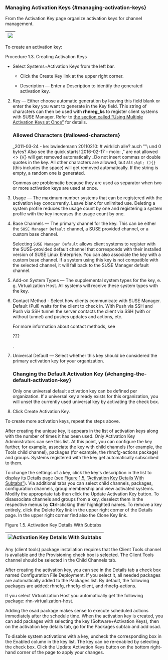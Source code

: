 ### Managing Activation Keys {#managing-activation-keys}

From the Activation Key page organize activation keys for channel management.

| ![](systems_activation_keys.png) |
| --- |

To create an activation key:

Procedure 1.3. Creating Activation Keys

*   Select Systems+Activation Keys from the left bar.

    *   Click the Create Key link at the upper right corner.

    *   Description — Enter a Description to identify the generated activation key.

2.  Key — Either choose automatic generation by leaving this field blank or enter the key you want to generate in the Key field. This string of characters can then be used with **rhnreg_ks** to register client systems with SUSE Manager. Refer to [the section called “Using Multiple Activation Keys at Once”](using_multiple_activation_keys_at_once.md) for details.

    ### Allowed Characters {#allowed-characters}

    _2011-03-24 - ke: bwiedemann 20110210: # wirklich alle? auch &quot;&#039;\ und 0 bytes? Also see the quick starts! 2016-02-17 - moio: ,&quot; are not allowed &lt;&gt; (){} will get removed automatically _Do not insert commas or double quotes in the key. All other characters are allowed, but `&lt;&gt; (){}` (this includes the space) will get removed automatically. If the string is empty, a random one is generated.

    Commas are problematic because they are used as separator when two or more activation keys are used at once.

3.  Usage — The maximum number systems that can be registered with the activation key concurrently. Leave blank for unlimited use. Deleting a system profile reduces the usage count by one and registering a system profile with the key increases the usage count by one.

4.  Base Channels — The primary channel for the key. This can be either the `SUSE Manager Default` channel, a SUSE provided channel, or a custom base channel.

    Selecting `SUSE Manager Default` allows client systems to register with the SUSE-provided default channel that corresponds with their installed version of SUSE Linux Enterprise. You can also associate the key with a custom base channel. If a system using this key is not compatible with the selected channel, it will fall back to the SUSE Manager default channel.

5.  Add-on System Types — The supplemental system types for the key, e. g. Virtualization Host. All systems will receive these system types with the key.

6.  Contact Method - Select how clients communicate with SUSE Manager. Default (Pull) waits for the client to check in. With Push via SSH and Push via SSH tunnel the server contacts the client via SSH (with or without tunnel) and pushes updates and actions, etc.

    For more information about contact methods, see

    ???

    .

7.  Universal Default — Select whether this key should be considered the primary activation key for your organization.

    ### Changing the Default Activation Key {#changing-the-default-activation-key}

    Only one universal default activation key can be defined per organization. If a universal key already exists for this organization, you will unset the currently used universal key by activating the check box.

8.  Click Create Activation Key.

To create more activation keys, repeat the steps above.

After creating the unique key, it appears in the list of activation keys along with the number of times it has been used. Only Activation Key Administrators can see this list. At this point, you can configure the key further, for example, associate the key with child channels (for example, the Tools child channel), packages (for example, the rhncfg-actions package) and groups. Systems registered with the key get automatically subscribed to them.

To change the settings of a key, click the key&#039;s description in the list to display its Details page (see [Figure 1.5, “Activation Key Details With Subtabs”](#fig_s1_sm_systems_akey_details)). Via additional tabs you can select child channels, packages, configuration channels, group membership and view activated systems. Modify the appropriate tab then click the Update Activation Key button. To disassociate channels and groups from a key, deselect them in the respective menus by **Ctrl**-clicking their highlighted names. To remove a key entirely, click the Delete Key link in the upper right corner of the Details page. In the upper right corner find also the Clone Key link.

Figure 1.5. Activation Key Details With Subtabs

| ![Activation Key Details With Subtabs](systems_activation_key_details.png) |
| --- |

Any (client tools) package installation requires that the Client Tools channel is available and the Provisioning check box is selected. The Client Tools channel should be selected in the Child Channels tab.

After creating the activation key, you can see in the Details tab a check box named Configuration File Deployment. If you select it, all needed packages are automatically added to the Packages list. By default, the following packages are added: rhncfg, rhncfg-client, and rhncfg-actions.

If you select Virtualization Host you automatically get the following package: rhn-virtualization-host.

Adding the osad package makes sense to execute scheduled actions immediately after the schedule time. When the activation key is created, you can add packages with selecting the key (Software+Activation Keys), then on the activation key details tab, go for the Packages subtab and add osad.

To disable system activations with a key, uncheck the corresponding box in the Enabled column in the key list. The key can be re-enabled by selecting the check box. Click the Update Activation Keys button on the bottom right-hand corner of the page to apply your changes.